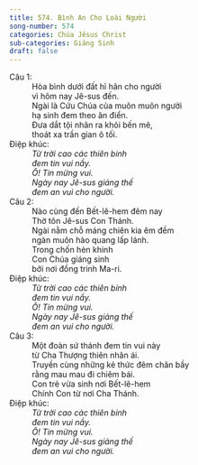 ```yaml
---
title: 574. Bình An Cho Loài Người
song-number: 574
categories: Chúa Jêsus Christ
sub-categories: Giáng Sinh
draft: false
---
```

<dl><dt>Câu 1:</dt><dd data-verse="1">Hòa bình dưới đất hỉ hân cho người <br/>vì hôm nay Jê-sus đến. <br/>Ngài là Cứu Chúa của muôn muôn người <br/>hạ sinh đem theo ân điển. <br/>Ðưa dắt tội nhân ra khỏi bến mê, <br/>thoát xa trần gian ô tối. </dd><dt>Điệp khúc:</dt><dd data-chorus="1"><em>Từ trời cao các thiên binh <br/>đem tin vui nầy. <br/>Ô! Tin mừng vui. <br/>Ngày nay Jê-sus giáng thế <br/>đem an vui cho người. </em></dd><dt>Câu 2:</dt><dd data-verse="2">Nào cùng đến Bết-lê-hem đêm nay <br/>Thờ tôn Jê-sus Con Thánh. <br/>Ngài nằm chỗ máng chiên kia êm đềm <br/>ngàn muôn hào quang lấp lánh. <br/>Trong chốn hèn khinh <br/>Con Chúa giáng sinh <br/>bởi nơi đồng trinh Ma-ri. </dd><dt>Điệp khúc:</dt><dd data-chorus="1"><em>Từ trời cao các thiên binh <br/>đem tin vui nầy. <br/>Ô! Tin mừng vui. <br/>Ngày nay Jê-sus giáng thế <br/>đem an vui cho người. </em></dd><dt>Câu 3:</dt><dd data-verse="3">Một đoàn sứ thánh đem tin vui này <br/>từ Cha Thượng thiên nhân ái. <br/>Truyền cùng những kẻ thức đêm chăn bầy <br/>rằng mau mau đi chiêm bái. <br/>Con trẻ vừa sinh nơi Bết-lê-hem <br/>Chính Con từ nơi Cha Thánh. </dd><dt>Điệp khúc:</dt><dd data-chorus="1"><em>Từ trời cao các thiên binh <br/>đem tin vui nầy. <br/>Ô! Tin mừng vui. <br/>Ngày nay Jê-sus giáng thế <br/>đem an vui cho người. </em></dd></dl>